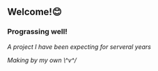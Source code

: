 ## Welcome!😊
### Prograssing well!
_A project I have been expecting for serveral years_

_Making by my own \\\^v\^\/_
